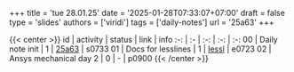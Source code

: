 +++
title = 'tue 28.01.25'
date = '2025-01-28T07:33:07+07:00'
draft = false
type = 'slides'
authors = ['viridi']
tags = ['daily-notes']
url = '25a63'
+++

{{< center >}}
id | activity | status | link | info
:-: | :- | :-: | :-: | :-:
00 | Daily note init         | 1 | [25a63](/rusn/25a63) | s0733
01 | Docs for lesslines      | 1 | [lessl](https://dudung.github.io/lesslines/) | e0723
02 | Ansys mechanical day 2  | 0 | - | p0900
{{< /center >}}
